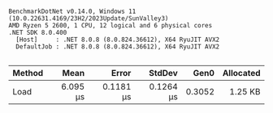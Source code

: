 ```

BenchmarkDotNet v0.14.0, Windows 11 (10.0.22631.4169/23H2/2023Update/SunValley3)
AMD Ryzen 5 2600, 1 CPU, 12 logical and 6 physical cores
.NET SDK 8.0.400
  [Host]     : .NET 8.0.8 (8.0.824.36612), X64 RyuJIT AVX2
  DefaultJob : .NET 8.0.8 (8.0.824.36612), X64 RyuJIT AVX2


```
| Method | Mean     | Error     | StdDev    | Gen0   | Allocated |
|------- |---------:|----------:|----------:|-------:|----------:|
| Load   | 6.095 μs | 0.1181 μs | 0.1264 μs | 0.3052 |   1.25 KB |
